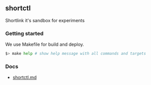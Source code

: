 ## shortctl

Shortlink it's sandbox for experiments

### Getting started

We use Makefile for build and deploy.

```bash
$> make help # show help message with all commands and targets
```

### Docs

- [shortctl.md](shortctl.md)
